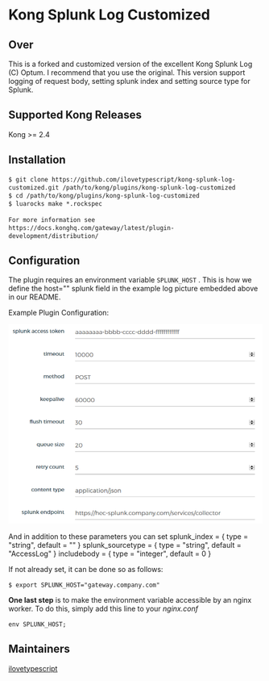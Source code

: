 # Kong Splunk Log Customized
## Over
This is a forked and customized version of the excellent Kong Splunk Log (C) Optum. I recommend that you use the original.
This version support logging of request body, setting splunk index and setting source type for Splunk. 
## Supported Kong Releases
Kong >= 2.4

## Installation
```
$ git clone https://github.com/ilovetypescript/kong-splunk-log-customized.git /path/to/kong/plugins/kong-splunk-log-customized
$ cd /path/to/kong/plugins/kong-splunk-log-customized
$ luarocks make *.rockspec

For more information see https://docs.konghq.com/gateway/latest/plugin-development/distribution/
```

## Configuration
The plugin requires an environment variable `SPLUNK_HOST` . This is how we define the host="" splunk field in the example log picture embedded above in our README.

Example Plugin Configuration:

![Splunk Config](https://github.com/ilovetypescript/kong-splunk-log-customized/blob/master/SplunkConfig.png)

And in  addition to these parameters you can set 
splunk_index = { type = "string", default = "" }
splunk_sourcetype = { type = "string", default = "AccessLog" }
includebody = { type = "integer", default = 0 }
          
If not already set, it can be done so as follows:
```
$ export SPLUNK_HOST="gateway.company.com"
```

**One last step** is to make the environment variable accessible by an nginx worker. To do this, simply add this line to your _nginx.conf_
```
env SPLUNK_HOST;
```

## Maintainers
[ilovetypescript](https://github.com/Ilovetypescript)

